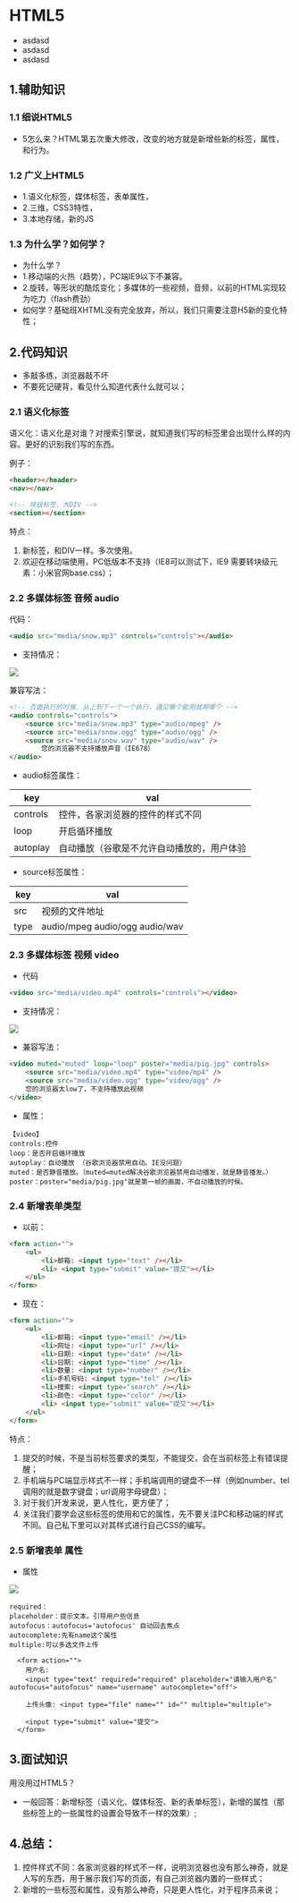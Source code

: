 # HTML5

- asdasd
- asdasd
- asdasd




## 1.辅助知识

### 1.1 细说HTML5
* 5怎么来？HTML第五次重大修改，改变的地方就是新增些新的标签，属性，和行为。

### 1.2 广义上HTML5
* 1.语义化标签，媒体标签，表单属性，
* 2.三维，CSS3特性，
* 3.本地存储，新的JS

### 1.3 为什么学？如何学？
* 为什么学？
* 1.移动端的火热（趋势），PC端IE9以下不兼容。
* 2.旋转，等形状的酷炫变化；多媒体的一些视频，音频，以前的HTML实现较为吃力（flash费劲）
* 如何学？基础班XHTML没有完全放弃，所以，我们只需要注意H5新的变化特性；

## 2.代码知识
* 多敲多练，浏览器敲不坏
* 不要死记硬背，看见什么知道代表什么就可以；

### 2.1 语义化标签
语义化：语义化是对谁？对搜索引擎说，就知道我们写的标签里会出现什么样的内容。更好的识别我们写的东西。

例子：
```html
<header></header>
<nav></nav>

<!-- 块级标签，大DIV -->
<section></section>
```

特点：

1. 新标签，和DIV一样。多次使用。
2. 欢迎在移动端使用，PC低版本不支持（IE8可以测试下，IE9 需要转块级元素：小米官网base.css）；


### 2.2 多媒体标签  音频 audio

代码：
```html
<audio src="media/snow.mp3" controls="controls"></audio>
```

* 支持情况：

![](./img/1.jpg)

兼容写法：
```html
<!-- 页面执行的时候，从上到下一个一个执行，遇见哪个能用就用哪个 -->
<audio controls="controls">
    <source src="media/snow.mp3" type="audio/mpeg" />
    <source src="media/snow.ogg" type="audio/ogg" />
    <source src="media/snow.wav" type="audio/wav" />
        您的浏览器不支持播放声音（IE678）
</audio>
```

* audio标签属性：

|key              | val                                       |
|-----------------|-------------------------------------------|
|controls         |控件，各家浏览器的控件的样式不同           |
|loop             |开启循环播放                               |
|autoplay         |自动播放（谷歌是不允许自动播放的，用户体验 |

* source标签属性：

|key              | val                                       |
|-----------------|-------------------------------------------|
|src              |视频的文件地址                             |
|type             |audio/mpeg   audio/ogg   audio/wav         |

### 2.3 多媒体标签  视频 video

* 代码
```html
<video src="media/video.mp4" controls="controls"></video>
```

* 支持情况：

![](./img/4.jpg)

* 兼容写法：
```html
<video muted="muted" loop="loop" poster="media/pig.jpg" controls>
    <source src="media/video.mp4" type="video/mp4" />
    <source src="media/video.ogg" type="video/ogg" />
    您的浏览器太low了，不支持播放此视频
</video>
```

* 属性：
```
【video】
controls:控件
loop：是否开启循环播放
autoplay：自动播放 （谷歌浏览器禁用自动。IE没问题）
muted：是否静音播放。（muted=muted解决谷歌浏览器禁用自动播发，就是静音播发。）
poster：poster="media/pig.jpg"就是第一帧的画面，不自动播放的时候。

```

### 2.4 新增表单类型

* 以前：
```html
<form action="">
    <ul>
        <li>邮箱: <input type="text" /></li>
        <li> <input type="submit" value="提交"></li>
    </ul>
</form>
```

* 现在：
```html
<form action="">
    <ul>
        <li>邮箱: <input type="email" /></li>
        <li>网址: <input type="url" /></li>
        <li>日期: <input type="date" /></li>
        <li>日期: <input type="time" /></li>
        <li>数量: <input type="number" /></li>
        <li>手机号码: <input type="tel" /></li>
        <li>搜索: <input type="search" /></li>
        <li>颜色: <input type="color" /></li>
        <li> <input type="submit" value="提交"></li>
    </ul>
</form>
```

特点：

1. 提交的时候，不是当前标签要求的类型，不能提交，会在当前标签上有错误提醒；
2. 手机端与PC端显示样式不一样；手机端调用的键盘不一样（例如number、tel调用的就是数字键盘；url调用字母键盘）；
3. 对于我们开发来说，更人性化，更方便了；
4. 关注我们要学会这些标签的使用和它的属性，先不要关注PC和移动端的样式不同。自己私下里可以对其样式进行自己CSS的编写。

### 2.5 新增表单 属性

* 属性

![](./img/5.jpg)

```
required：
placeholder：提示文本。引导用户些信息
autofocus：autofocus='autofocus' 自动回去焦点
autocomplete:先有name这个属性
multiple:可以多选文件上传
```

```
  <form action="">
    用户名:
    <input type="text" required="required" placeholder="请输入用户名" autofocus="autofocus" name="username" autocomplete="off">
     
    上传头像: <input type="file" name="" id="" multiple="multiple">

    <input type="submit" value="提交">
  </form>
```

## 3.面试知识

用没用过HTML5？

* 一般回答：新增标签（语义化、媒体标签、新的表单标签），新增的属性（那些标签上的一些属性的设置会导致不一样的效果）;

## 4.总结：

1. 控件样式不同：各家浏览器的样式不一样，说明浏览器也没有那么神奇，就是人写的东西，用于展示我们写的页面，有自己浏览器内置的一些样式；
2. 新增的一些标签和属性，没有那么神奇，只是更人性化，对于程序员来说；




